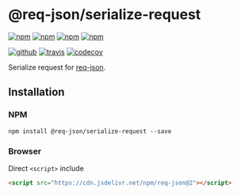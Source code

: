 # @req-json/serialize-request

[![npm][npm-version]][npm]
[![npm][npm-size]][npm]
[![npm][npm-downloads]][npm]
[![npm][npm-license]][npm]


[![github][github-issues]][github]
[![travis][travis-build]][travis]
[![codecov][codecov-svg]][codecov]


Serialize request for [req-json][req-json].

## Installation

### NPM

```
npm install @req-json/serialize-request --save
```

### Browser

Direct `<script>` include

```html
<script src="https://cdn.jsdelivr.net/npm/req-json@2"></script>
```

[req-json]: https://github.com/Cweili/req-json

[npm]: https://www.npmjs.com/package/@req-json/serialize-request
[npm-version]: https://img.shields.io/npm/v/@req-json%2Fserialize-request.svg
[npm-size]: https://img.shields.io/bundlephobia/minzip/@req-json%2Fserialize-request.svg
[npm-downloads]: https://img.shields.io/npm/dt/@req-json%2Fserialize-request.svg
[npm-license]: https://img.shields.io/npm/l/@req-json%2Fserialize-request.svg

[github]: https://github.com/Cweili/req-json
[github-issues]: https://img.shields.io/github/issues/Cweili/req-json.svg

[travis]: https://travis-ci.org/req-json/req-json-serialize-request
[travis-build]: https://travis-ci.org/req-json/req-json-serialize-request.svg?branch=master

[codecov]: https://codecov.io/gh/req-json/req-json-serialize-request
[codecov-svg]: https://img.shields.io/codecov/c/github/req-json/req-json-serialize-request.svg
